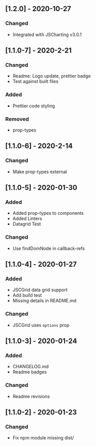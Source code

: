 ## [1.2.0] - 2020-10-27

### Changed
- Integrated with JSCharting v3.0.1

## [1.1.0-7] - 2020-2-21

### Changed
- Readme: Logo update, prettier badge
- Test against built files

### Added
- Prettier code styling

### Removed
- prop-types

## [1.1.0-6] - 2020-2-14
### Changed
- Make prop-types external

## [1.1.0-5] - 2020-01-30
### Added
- Added prop-types to components
- Added Linters
- Datagrid Test

### Changed
- Use findDomNode in callback-refs 

## [1.1.0-4] - 2020-01-27
### Added
- JSCGrid data grid support
- Add build test
- Missing details in README.md

### Changed
- JSCGrid uses `options` prop

## [1.1.0-3] - 2020-01-24

### Added
- CHANGELOG.md
- Readme badges

### Changed
- Readme revisions

## [1.1.0-2] - 2020-01-23

### Changed
- Fix npm module missing dist/


